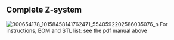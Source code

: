 ## Complete Z-system 
![300654178_10158458141762471_5540592202586035076_n](https://user-images.githubusercontent.com/93674339/189155633-4b5ced26-9499-4884-bc77-a2cf56297788.jpg)
For instructions, BOM and STL list: see the pdf manual above

